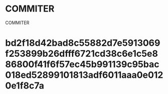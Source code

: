 # COMMITER
COMMITER






# bd2f18d42bad8c55882d7e5913069f253899b26dfff6721cd38c6e1c5e886800f41f6f57ec45b991139c95bac018ed52899101813adf6011aaa0e0120e1f8c7a
